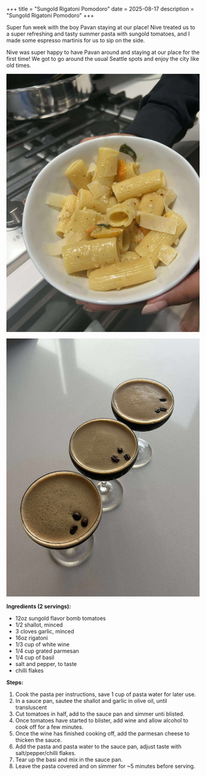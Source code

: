 +++
title = "Sungold Rigatoni Pomodoro"
date = 2025-08-17
description = "Sungold Rigatoni Pomodoro"
+++

Super fun week with the boy Pavan staying at our place! Nive treated us to a super refreshing and tasty summer pasta with sungold tomatoes, and I made some espresso martinis for us to sip on the side.

Nive was super happy to have Pavan around and staying at our place for the first time! We got to go around the usual Seattle spots and enjoy the city like old times.

![dat good shit](pasta.jpg)


![sippy](espresso_martini.jpg)

**Ingredients (2 servings):**

- 12oz sungold flavor bomb tomatoes
- 1/2 shallot, minced
- 3 cloves garlic, minced
- 16oz rigatoni
- 1/3 cup of white wine
- 1/4 cup grated parmesan
- 1/4 cup of basil
- salt and pepper, to taste
- chilli flakes

**Steps:**
1. Cook the pasta per instructions, save 1 cup of pasta water for later use.
2. In a sauce pan, sautee the shallot and garlic in olive oil, until transluscent
3. Cut tomatoes in half, add to the sauce pan and simmer unti blisted.
4. Once tomatoes have started to blister, add wine and allow alcohol to cook off for a few minutes.
5. Once the wine has finished cooking off, add the parmesan cheese to thicken the sauce.
6. Add the pasta and pasta water to the sauce pan, adjust taste with salt/pepper/chilli flakes.
7. Tear up the basi and mix in the sauce pan.
8. Leave the pasta covered and on simmer for ~5 minutes before serving.